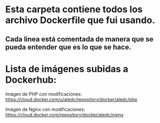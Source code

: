 # Esta carpeta contiene todos los archivo Dockerfile que fui usando.

## Cada linea está comentada de manera que se pueda entender que es lo que se hace.


# Lista de imágenes subidas a Dockerhub:


Imágen de PHP con modificaciones:
https://cloud.docker.com/u/aledc/repository/docker/aledc/php

Imágen de Nginx con modificaciones:
https://cloud.docker.com/repository/docker/aledc/nginx


